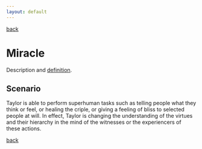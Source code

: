 ```yaml
---
layout: default
---
```

[back](./)

# Miracle

Description and [definition](../miracle.md).

## Scenario

Taylor is able to perform superhuman tasks such as telling people what they think or feel, or healing the criple, or giving a feeling of bliss to selected people at will. In effect, Taylor is changing the understanding of the virtues and their hierarchy in the mind of the witnesses or the experiencers of these actions.

[back](./)